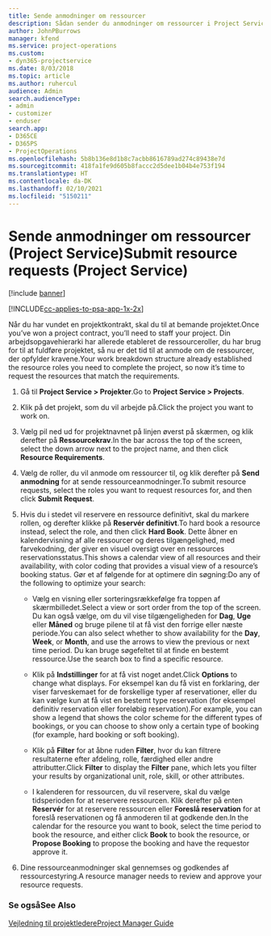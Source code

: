 ```yaml
---
title: Sende anmodninger om ressourcer
description: Sådan sender du anmodninger om ressourcer i Project Service
author: JohnPBurrows
manager: kfend
ms.service: project-operations
ms.custom:
- dyn365-projectservice
ms.date: 8/03/2018
ms.topic: article
ms.author: ruhercul
audience: Admin
search.audienceType:
- admin
- customizer
- enduser
search.app:
- D365CE
- D365PS
- ProjectOperations
ms.openlocfilehash: 5b8b136e8d1b8c7acbb8616789ad274c89438e7d
ms.sourcegitcommit: 418fa1fe9d605b8faccc2d5dee1b04b4e753f194
ms.translationtype: HT
ms.contentlocale: da-DK
ms.lasthandoff: 02/10/2021
ms.locfileid: "5150211"
---
```

# <a name="submit-resource-requests-project-service"></a><span data-ttu-id="12a0d-103">Sende anmodninger om ressourcer (Project Service)</span><span class="sxs-lookup"><span data-stu-id="12a0d-103">Submit resource requests (Project Service)</span></span>

[!include [banner](../includes/psa-now-project-operations.md)]

[!INCLUDE[cc-applies-to-psa-app-1x-2x](../includes/cc-applies-to-psa-app-1x-2x.md)]

<span data-ttu-id="12a0d-104">Når du har vundet en projektkontrakt, skal du til at bemande projektet.</span><span class="sxs-lookup"><span data-stu-id="12a0d-104">Once you’ve won a project contract, you’ll need to staff your project.</span></span> <span data-ttu-id="12a0d-105">Din arbejdsopgavehierarki har allerede etableret de ressourceroller, du har brug for til at fuldføre projektet, så nu er det tid til at anmode om de ressourcer, der opfylder kravene.</span><span class="sxs-lookup"><span data-stu-id="12a0d-105">Your work breakdown structure already established the resource roles you need to complete the project, so now it’s time to request the resources that match the requirements.</span></span>  
  
1.  <span data-ttu-id="12a0d-106">Gå til **Project Service > Projekter**.</span><span class="sxs-lookup"><span data-stu-id="12a0d-106">Go to **Project Service > Projects**.</span></span>  
  
2.  <span data-ttu-id="12a0d-107">Klik på det projekt, som du vil arbejde på.</span><span class="sxs-lookup"><span data-stu-id="12a0d-107">Click the project you want to work on.</span></span>  
  
3.  <span data-ttu-id="12a0d-108">Vælg pil ned ud for projektnavnet på linjen øverst på skærmen, og klik derefter på **Ressourcekrav**.</span><span class="sxs-lookup"><span data-stu-id="12a0d-108">In the bar across the top of the screen, select the down arrow next to the project name, and then click **Resource Requirements**.</span></span>  
  
4.  <span data-ttu-id="12a0d-109">Vælg de roller, du vil anmode om ressourcer til, og klik derefter på **Send anmodning** for at sende ressourceanmodninger.</span><span class="sxs-lookup"><span data-stu-id="12a0d-109">To submit resource requests, select the roles you want to request resources for, and then click **Submit Request**.</span></span>  
  
5.  <span data-ttu-id="12a0d-110">Hvis du i stedet vil reservere en ressource definitivt, skal du markere rollen, og derefter klikke på **Reservér definitivt**.</span><span class="sxs-lookup"><span data-stu-id="12a0d-110">To hard book a resource instead, select the role, and then click **Hard Book**.</span></span> <span data-ttu-id="12a0d-111">Dette åbner en kalendervisning af alle ressourcer og deres tilgængelighed, med farvekodning, der giver en visuel oversigt over en ressources reservationsstatus.</span><span class="sxs-lookup"><span data-stu-id="12a0d-111">This shows a calendar view of all resources and their availability, with color coding that provides a visual view of a resource’s booking status.</span></span> <span data-ttu-id="12a0d-112">Gør et af følgende for at optimere din søgning:</span><span class="sxs-lookup"><span data-stu-id="12a0d-112">Do any of the following to optimize your search:</span></span>  
  
    -   <span data-ttu-id="12a0d-113">Vælg en visning eller sorteringsrækkefølge fra toppen af skærmbilledet.</span><span class="sxs-lookup"><span data-stu-id="12a0d-113">Select a view or sort order from the top of the screen.</span></span> <span data-ttu-id="12a0d-114">Du kan også vælge, om du vil vise tilgængeligheden for **Dag**, **Uge** eller **Måned** og bruge pilene til at få vist den forrige eller næste periode.</span><span class="sxs-lookup"><span data-stu-id="12a0d-114">You can also select whether to show availability for the **Day**, **Week**, or **Month**, and use the arrows to view the previous or next time period.</span></span> <span data-ttu-id="12a0d-115">Du kan bruge søgefeltet til at finde en bestemt ressource.</span><span class="sxs-lookup"><span data-stu-id="12a0d-115">Use the search box to find a specific resource.</span></span>  
  
    -   <span data-ttu-id="12a0d-116">Klik på **Indstillinger** for at få vist noget andet.</span><span class="sxs-lookup"><span data-stu-id="12a0d-116">Click **Options** to change what displays.</span></span> <span data-ttu-id="12a0d-117">For eksempel kan du få vist en forklaring, der viser farveskemaet for de forskellige typer af reservationer, eller du kan vælge kun at få vist en bestemt type reservation (for eksempel definitiv reservation eller foreløbig reservation).</span><span class="sxs-lookup"><span data-stu-id="12a0d-117">For example, you can show a legend that shows the color scheme for the different types of bookings, or you can choose to show only a certain type of booking (for example, hard booking or soft booking).</span></span>  
  
    -   <span data-ttu-id="12a0d-118">Klik på **Filter** for at åbne ruden **Filter**, hvor du kan filtrere resultaterne efter afdeling, rolle, færdighed eller andre attributter.</span><span class="sxs-lookup"><span data-stu-id="12a0d-118">Click **Filter** to display the **Filter** pane, which lets you filter your results by organizational unit, role, skill, or other attributes.</span></span>  
  
    -   <span data-ttu-id="12a0d-119">I kalenderen for ressourcen, du vil reservere, skal du vælge tidsperioden for at reservere ressourcen. Klik derefter på enten **Reservér** for at reservere ressourcen eller **Foreslå reservation** for at foreslå reservationen og få anmoderen til at godkende den.</span><span class="sxs-lookup"><span data-stu-id="12a0d-119">In the calendar for the resource you want to book, select the time period to book the resource, and either click **Book** to book the resource, or **Propose Booking** to propose the booking and have the requestor approve it.</span></span>  
  
6.  <span data-ttu-id="12a0d-120">Dine ressourceanmodninger skal gennemses og godkendes af ressourcestyring.</span><span class="sxs-lookup"><span data-stu-id="12a0d-120">A resource manager needs to review and approve your resource requests.</span></span>  
  
### <a name="see-also"></a><span data-ttu-id="12a0d-121">Se også</span><span class="sxs-lookup"><span data-stu-id="12a0d-121">See Also</span></span>  
 [<span data-ttu-id="12a0d-122">Vejledning til projektledere</span><span class="sxs-lookup"><span data-stu-id="12a0d-122">Project Manager Guide</span></span>](../psa/project-manager-guide.md)
